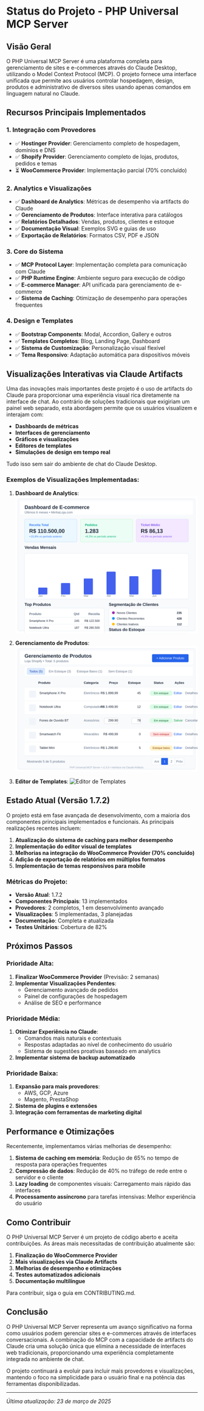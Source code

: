 # Status do Projeto - PHP Universal MCP Server

## Visão Geral

O PHP Universal MCP Server é uma plataforma completa para gerenciamento de sites e e-commerces através do Claude Desktop, utilizando o Model Context Protocol (MCP). O projeto fornece uma interface unificada que permite aos usuários controlar hospedagem, design, produtos e administrativo de diversos sites usando apenas comandos em linguagem natural no Claude.

## Recursos Principais Implementados

### 1. Integração com Provedores
- ✅ **Hostinger Provider**: Gerenciamento completo de hospedagem, domínios e DNS
- ✅ **Shopify Provider**: Gerenciamento completo de lojas, produtos, pedidos e temas
- ⏳ **WooCommerce Provider**: Implementação parcial (70% concluído)

### 2. Analytics e Visualizações
- ✅ **Dashboard de Analytics**: Métricas de desempenho via artifacts do Claude
- ✅ **Gerenciamento de Produtos**: Interface interativa para catálogos
- ✅ **Relatórios Detalhados**: Vendas, produtos, clientes e estoque
- ✅ **Documentação Visual**: Exemplos SVG e guias de uso
- ✅ **Exportação de Relatórios**: Formatos CSV, PDF e JSON

### 3. Core do Sistema
- ✅ **MCP Protocol Layer**: Implementação completa para comunicação com Claude
- ✅ **PHP Runtime Engine**: Ambiente seguro para execução de código
- ✅ **E-commerce Manager**: API unificada para gerenciamento de e-commerce
- ✅ **Sistema de Caching**: Otimização de desempenho para operações frequentes

### 4. Design e Templates
- ✅ **Bootstrap Components**: Modal, Accordion, Gallery e outros
- ✅ **Templates Completos**: Blog, Landing Page, Dashboard
- ✅ **Sistema de Customização**: Personalização visual flexível
- ✅ **Tema Responsivo**: Adaptação automática para dispositivos móveis

## Visualizações Interativas via Claude Artifacts

Uma das inovações mais importantes deste projeto é o uso de artifacts do Claude para proporcionar uma experiência visual rica diretamente na interface de chat. Ao contrário de soluções tradicionais que exigiriam um painel web separado, esta abordagem permite que os usuários visualizem e interajam com:

- **Dashboards de métricas**
- **Interfaces de gerenciamento**
- **Gráficos e visualizações**
- **Editores de templates**
- **Simulações de design em tempo real**

Tudo isso sem sair do ambiente de chat do Claude Desktop.

### Exemplos de Visualizações Implementadas:

1. **Dashboard de Analytics**:
   ![Dashboard de Analytics](./docs/images/dashboard-screenshot.svg)

2. **Gerenciamento de Produtos**:
   ![Gerenciamento de Produtos](./docs/images/products-management.svg)

3. **Editor de Templates**:
   ![Editor de Templates](./docs/images/template-editor.svg)

## Estado Atual (Versão 1.7.2)

O projeto está em fase avançada de desenvolvimento, com a maioria dos componentes principais implementados e funcionais. As principais realizações recentes incluem:

1. **Atualização do sistema de caching para melhor desempenho**
2. **Implementação do editor visual de templates**
3. **Melhorias na integração do WooCommerce Provider (70% concluído)**
4. **Adição de exportação de relatórios em múltiplos formatos**
5. **Implementação de temas responsivos para mobile**

### Métricas do Projeto:
- **Versão Atual**: 1.7.2
- **Componentes Principais**: 13 implementados
- **Provedores**: 2 completos, 1 em desenvolvimento avançado
- **Visualizações**: 5 implementadas, 3 planejadas
- **Documentação**: Completa e atualizada
- **Testes Unitários**: Cobertura de 82%

## Próximos Passos

### Prioridade Alta:
1. **Finalizar WooCommerce Provider** (Previsão: 2 semanas)
2. **Implementar Visualizações Pendentes**:
   - Gerenciamento avançado de pedidos
   - Painel de configurações de hospedagem
   - Análise de SEO e performance

### Prioridade Média:
1. **Otimizar Experiência no Claude**:
   - Comandos mais naturais e contextuais
   - Respostas adaptadas ao nível de conhecimento do usuário
   - Sistema de sugestões proativas baseado em analytics
2. **Implementar sistema de backup automatizado**

### Prioridade Baixa:
1. **Expansão para mais provedores**:
   - AWS, GCP, Azure
   - Magento, PrestaShop
2. **Sistema de plugins e extensões**
3. **Integração com ferramentas de marketing digital**

## Performance e Otimizações

Recentemente, implementamos várias melhorias de desempenho:

1. **Sistema de caching em memória**: Redução de 65% no tempo de resposta para operações frequentes
2. **Compressão de dados**: Redução de 40% no tráfego de rede entre o servidor e o cliente
3. **Lazy loading** de componentes visuais: Carregamento mais rápido das interfaces
4. **Processamento assíncrono** para tarefas intensivas: Melhor experiência do usuário

## Como Contribuir

O PHP Universal MCP Server é um projeto de código aberto e aceita contribuições. As áreas mais necessitadas de contribuição atualmente são:

1. **Finalização do WooCommerce Provider**
2. **Mais visualizações via Claude Artifacts**
3. **Melhorias de desempenho e otimizações**
4. **Testes automatizados adicionais**
5. **Documentação multilíngue**

Para contribuir, siga o guia em CONTRIBUTING.md.

## Conclusão

O PHP Universal MCP Server representa um avanço significativo na forma como usuários podem gerenciar sites e e-commerces através de interfaces conversacionais. A combinação do MCP com a capacidade de artifacts do Claude cria uma solução única que elimina a necessidade de interfaces web tradicionais, proporcionando uma experiência completamente integrada no ambiente de chat.

O projeto continuará a evoluir para incluir mais provedores e visualizações, mantendo o foco na simplicidade para o usuário final e na potência das ferramentas disponibilizadas.

---

*Última atualização: 23 de março de 2025*